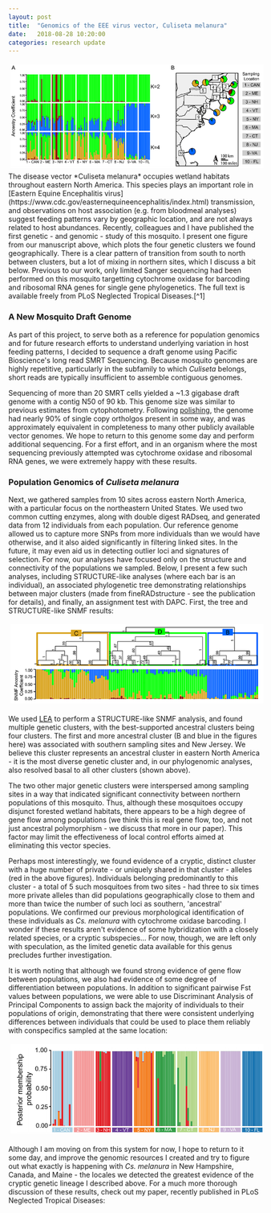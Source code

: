 ```yaml
---
layout: post
title:  "Genomics of the EEE virus vector, Culiseta melanura"
date:   2018-08-28 10:20:00
categories: research update
---
```

<center>
<img src="https://raw.githubusercontent.com/jsoghigian/jsoghigian.github.io/master/images/pop_genomics.png" style="margin:5px 5px 5px 5px"> 
</center>
The disease vector *Culiseta melanura* occupies wetland habitats throughout eastern North America.  This species plays an important role in [Eastern Equine Encephalitis virus](https://www.cdc.gov/easternequineencephalitis/index.html) transmission, and observations on host association (e.g. from bloodmeal analyses) suggest feeding patterns vary by geographic location, and are not always related to host abundances.  Recently, colleagues and I have published the first genetic - and genomic - study of this mosquito.  I present one figure from our manuscript above, which plots the four genetic clusters we found geographically.  There is a clear pattern of transition from south to north between clusters, but a lot of mixing in northern sites, which I discuss a bit below.  Previous to our work, only limited Sanger sequencing had been performed on this mosquito targetting cytochrome oxidase for barcoding and ribosomal RNA genes for single gene phylogenetics. The full text is available freely from PLoS Neglected Tropical Diseases.[^1]

### A New Mosquito Draft Genome

As part of this project, to serve both as a reference for population genomics and for future research efforts to understand underlying variation in host feeding patterns, I decided to sequence a draft genome using Pacific Bioscience's long read SMRT Sequencing.  Because mosquito genomes are highly repetitive, particularly in the subfamily to which *Culiseta* belongs, short reads are typically insufficient to assemble contiguous genomes. 

Sequencing of more than 20 SMRT cells yielded a ~1.3 gigabase draft genome with a contig N50 of 90 kb.  This genome size was similar to previous estimates from cytophotometry. Following [polishing](http://www.vector-eco-evo.com/research/update/2017/10/19/polish-post.html), the genome had nearly 90% of single copy ortholgos present in some way, and was approximately equivalent in completeness to many other publicly available vector genomes.  We hope to return to this genome some day and perform additional sequencing.  For a first effort, and in an organism where the most sequencing previously attempted was cytochrome oxidase and ribosomal RNA genes, we were extremely happy with these results.

### Population Genomics of *Culiseta melanura*

Next, we gathered samples from 10 sites across eastern North America, with a particular focus on the northeastern United States.  We used two common cutting enzymes, along with double digest RADseq, and generated data from 12 individuals from each population.  Our reference genome allowed us to capture more SNPs from more individuals than we would have otherwise, and it also aided significantly in filtering linked sites.  In the future, it may even aid us in detecting outlier loci and signatures of selection.  For now, our analyses have focused only on the structure and connectivity of the populations we sampled.  Below, I present a few such analyses, including STRUCTURE-like analyses (where each bar is an individual), an associated phylogenetic tree demonstrating relationships between major clusters (made from fineRADstructure - see the publication for details), and finally, an assignment test with DAPC.  First, the tree and STRUCTURE-like SNMF results:

<center>
<img src="https://raw.githubusercontent.com/jsoghigian/jsoghigian.github.io/master/images/tree_and_structure.png" style="margin:5px 5px 5px 5px"> 
</center>

We used [LEA](http://membres-timc.imag.fr/Olivier.Francois/LEA/index.htm) to perform a STRUCTURE-like SNMF analysis, and found multiple genetic clusters, with the best-supported ancestral clusters being four clusters.  The first and more ancestral cluster (B and blue in the figures here) was associated with southern sampling sites and New Jersey.  We believe this cluster represents an ancestral cluster in eastern North America - it is the most diverse genetic cluster and, in our phylogenomic analyses, also resolved basal to all other clusters (shown above).  

The two other major genetic clusters were interspersed among sampling sites in a way that indicated significant connectivity between northern populations of this mosquito. Thus, although these mosquitoes occupy disjunct forested wetland habitats, there appears to be a high degree of gene flow among populations (we think this is real gene flow, too, and not just ancestral polymorphism - we discuss that more in our paper).  This factor may limit the effectiveness of local control efforts aimed at eliminating this vector species.

Perhaps most interestingly, we found evidence of a cryptic, distinct cluster with a huge number of private - or uniquely shared in that cluster - alleles (red in the above figures).  Individuals belonging predominantly to this cluster - a total of 5 such mosquitoes from two sites - had three to six times more private alleles than did populations geographically close to them and more than twice the number of such loci as southern, 'ancestral' populations. We confirmed our previous morphological identification of these individuals as *Cs. melanura* with cytochrome oxidase barcoding.  I wonder if these results aren't evidence of some hybridization with a closely related species, or a cryptic subspecies... For now, though, we are left only with speculation, as the limited genetic data available for this genus precludes further investigation.

It is worth noting that although we found strong evidence of gene flow between populations, we also had evidence of some degree of differentiation between populations. In addition to significant pairwise Fst values between populations, we were able to use Discriminant Analysis of Principal Components to assign back the majority of individuals to their populations of origin, demonstrating that there were consistent underlying differences between individuals that could be used to place them reliably with conspecifics sampled at the same location:

<center>
<img src="https://raw.githubusercontent.com/jsoghigian/jsoghigian.github.io/master/images/dapc.png" style="margin:5px 5px 5px 5px"> 
</center>

Although I am moving on from this system for now, I hope to return to it some day, and improve the genomic resources I created and try to figure out what exactly is happening with *Cs. melanura* in New Hampshire, Canada, and Maine - the locales we detected the greatest evidence of the cryptic genetic lineage I described above.  For a much more thorough discussion of these results, check out my paper, recently published in PLoS Neglected Tropical Diseases:

[^1]:Soghigian, J., Andreadis, T.G., and Molaei, G., 2018. Population genomics of Culiseta melanura, the principal vector of Eastern equine encephalitis virus in the United States. PLoS Neglected Tropical Diseases, 12(8): e0006698. https://doi.org/10.1371/journal.pntd.0006698 ([PDF](https://journals.plos.org/plosntds/article/file?id=10.1371/journal.pntd.0006698&type=printable))
